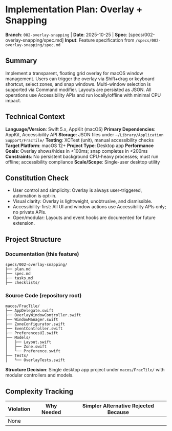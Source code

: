 # Implementation Plan: Overlay + Snapping

**Branch**: `002-overlay-snapping` | **Date**: 2025-10-25 | **Spec**: [specs/002-overlay-snapping/spec.md]
**Input**: Feature specification from `/specs/002-overlay-snapping/spec.md`

## Summary

Implement a transparent, floating grid overlay for macOS window management. Users can trigger the overlay via Shift+drag or keyboard shortcut, select zones, and snap windows. Multi-window selection is supported via Command modifier. Layouts are persisted as JSON. All operations use Accessibility APIs and run locally/offline with minimal CPU impact.

## Technical Context

**Language/Version**: Swift 5.x, AppKit (macOS)
**Primary Dependencies**: AppKit, Accessibility API
**Storage**: JSON files under `~/Library/Application Support/FracTile/`
**Testing**: XCTest (unit), manual accessibility checks
**Target Platform**: macOS 12+
**Project Type**: Desktop app
**Performance Goals**: Overlay shows/hides in <100ms; snap completes in <200ms
**Constraints**: No persistent background CPU-heavy processes; must run offline; accessibility compliance
**Scale/Scope**: Single-user desktop utility

## Constitution Check

- User control and simplicity: Overlay is always user-triggered, automation is opt-in.
- Visual clarity: Overlay is lightweight, unobtrusive, and dismissible.
- Accessibility-first: All UI and window actions use Accessibility APIs only; no private APIs.
- Open/modular: Layouts and event hooks are documented for future extension.

## Project Structure

### Documentation (this feature)
```
specs/002-overlay-snapping/
├── plan.md
├── spec.md
├── tasks.md
├── checklists/
```
### Source Code (repository root)
```
macos/FracTile/
├── AppDelegate.swift
├── OverlayWindowController.swift
├── WindowManager.swift
├── ZoneConfigurator.swift
├── EventController.swift
├── PreferencesUI.swift
├── Models/
│   ├── Layout.swift
│   ├── Zone.swift
│   └── Preference.swift
├── Tests/
│   └── OverlayTests.swift
```
**Structure Decision**: Single desktop app project under `macos/FracTile/` with modular controllers and models.

## Complexity Tracking

| Violation | Why Needed | Simpler Alternative Rejected Because |
|-----------|------------|-------------------------------------|
| None      |            |                                     |
